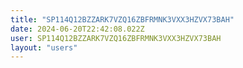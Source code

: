 ```yaml
---
title: "SP114Q12BZZARK7VZQ16ZBFRMNK3VXX3HZVX73BAH"
date: 2024-06-20T22:42:08.022Z
user: SP114Q12BZZARK7VZQ16ZBFRMNK3VXX3HZVX73BAH
layout: "users"
---
```

    